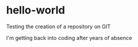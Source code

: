 # hello-world
Testing the creation of a repository on GIT

I'm getting back into coding after years of absence
